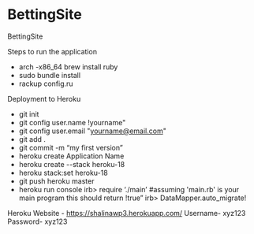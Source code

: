 # BettingSite
BettingSite

Steps to run the application

-	arch -x86_64 brew install ruby
-	sudo bundle install
-	rackup config.ru

Deployment to Heroku

-	git init
-	git config user.name !yourname" 
-	git config user.email "yourname@email.com" 
-	git add .
-	git commit  -m “my first version”
-	heroku create Application Name
-	heroku create --stack heroku-18
-	heroku stack:set heroku-18
-	git push heroku master
-	heroku run console
irb> require ‘./main’  #assuming 'main.rb' is your main program 
this should return !true” 
irb> DataMapper.auto_migrate! 

Heroku
Website - https://shalinawp3.herokuapp.com/
Username- xyz123
Password- xyz123

